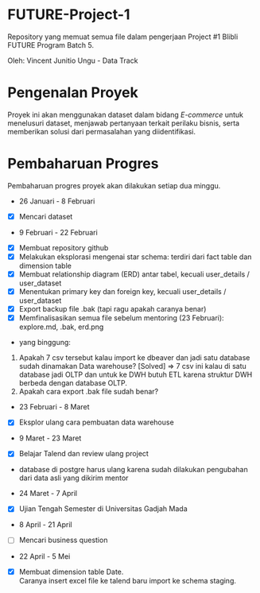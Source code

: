 # FUTURE-Project-1

Repository yang memuat semua file dalam pengerjaan Project #1 Blibli FUTURE Program Batch 5.

Oleh: Vincent Junitio Ungu - Data Track


# Pengenalan Proyek
Proyek ini akan menggunakan dataset dalam bidang *E-commerce* untuk menelusuri dataset, menjawab pertanyaan terkait perilaku bisnis, serta memberikan solusi dari permasalahan yang diidentifikasi. 

# Pembaharuan Progres
Pembaharuan progres proyek akan dilakukan setiap dua minggu.

* 26 Januari - 8 Februari

- [X] Mencari dataset

* 9 Februari - 22 Februari

- [X] Membuat repository github
- [X] Melakukan eksplorasi mengenai star schema: terdiri dari fact table dan dimension table
- [X] Membuat relationship diagram (ERD) antar tabel, kecuali user_details / user_dataset
- [X] Menentukan primary key dan foreign key, kecuali user_details / user_dataset
- [X] Export backup file .bak (tapi ragu apakah caranya benar)
- [X] Memfinalisasikan semua file sebelum mentoring (23 Februari): explore.md, .bak, erd.png

* yang binggung:
1. Apakah 7 csv tersebut kalau import ke dbeaver dan jadi satu database sudah dinamakan Data warehouse? [Solved] => 7 csv ini kalau di satu database jadi OLTP dan untuk ke DWH butuh ETL karena struktur DWH berbeda dengan database OLTP.
2. Apakah cara export .bak file sudah benar?

* 23 Februari - 8 Maret

- [X] Eksplor ulang cara pembuatan data warehouse

* 9 Maret - 23 Maret

- [X] Belajar Talend dan review ulang project
* database di postgre harus ulang karena sudah dilakukan pengubahan dari data asli yang dikirim mentor

* 24 Maret - 7 April

- [X] Ujian Tengah Semester di Universitas Gadjah Mada

* 8 April - 21 April

- [ ] Mencari business question

* 22 April - 5 Mei

- [X] Membuat dimension table Date.\
Caranya insert excel file ke talend baru import ke schema staging.
